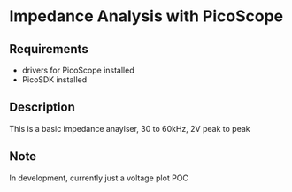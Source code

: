 # Impedance Analysis with PicoScope
## Requirements
- drivers for PicoScope installed
- PicoSDK installed

## Description
This is a basic impedance anaylser, 30 to 60kHz, 2V peak to peak

## Note
In development, currently just a voltage plot POC
